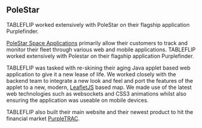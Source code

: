 ## PoleStar

TABLEFLIP worked extensively with PoleStar on their flagship application Purplefinder.

<div class="full">

[PoleStar Space Applications](http://www.polestarglobal.com/) primarily allow their customers to track and monitor their fleet through various web and mobile applications. TABLEFLIP worked extensively with Polestar on their flagship application Purplefinder.

TABLEFLIP was tasked with re-skining their aging Java applet based web application to give it a new lease of life. We worked closely with the backend team to integrate a new look and feel and port the features of the applet to a new, modern, [LeafletJS](http://leafletjs.com/) based map. We made use of the latest web technologies such as websockets and CSS3 animations whilst also ensuring the application was useable on mobile devices.

TABLEFLIP also built their main website and their newest product to hit the financial market [PurpleTRAC](http://purpletrac.polestarglobal.com).

</div>